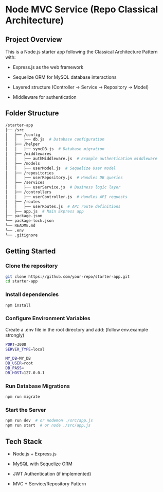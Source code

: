 # Node MVC Service (Repo Classical Architecture)
## Project Overview

This is a Node.js starter app following the Classical Architecture Pattern with:

- Express.js as the web framework

- Sequelize ORM for MySQL database interactions

- Layered structure (Controller → Service → Repository → Model)

- Middleware for authentication

## Folder Structure

```bash
/starter-app
├── /src
│   ├── /config
│   │   ├── db.js  # Database configuration
│   ├── /helper
│   │   ├── syncDB.js  # Database migration
│   ├── /middlewares
│   │   ├── authMiddleware.js  # Example authentication middleware
│   ├── /models
│   │   ├── userModel.js  # Sequelize User model
│   ├── /repositories
│   │   ├── userRepository.js  # Handles DB queries
│   ├── /services
│   │   ├── userService.js  # Business logic layer
│   ├── /controllers
│   │   ├── userController.js  # Handles API requests
│   ├── /routes
│   │   ├── userRoutes.js  # API route definitions
│   ├── app.js  # Main Express app
├── package.json
└── package-lock.json
└── README.md
└── .env
└── .gitignore
```

## Getting Started

### Clone the repository

```bash
git clone https://github.com/your-repo/starter-app.git
cd starter-app
```

### Install dependencies

```bash
npm install
```

### Configure Environment Variables

Create a .env file in the root directory and add: (follow env.example strongly)

```bash
PORT=3000
SERVER_TYPE=local

MY_DB=MY_DB
DB_USER=root
DB_PASS=
DB_HOST=127.0.0.1

```

### Run Database Migrations

```bash
npm run migrate
```

### Start the Server

```bash
npm run dev  # or nodemon ./src/app.js
npm run start  # or node ./src/app.js
```

## Tech Stack

- Node.js + Express.js

- MySQL with Sequelize ORM

- JWT Authentication (if implemented)

- MVC + Service/Repository Pattern

